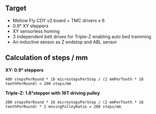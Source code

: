 ## Target
- Mellow Fly CDY v2 board + TMC drivers x 6
- 0.9° XY steppers
- XY sensorless homing
- 3 independent belt drives for Triple-Z enabling auto bed tramming
- An inductive sensor as Z endstop and ABL sensor


## Calculation of steps / mm


**XY: 0.9° steppers**

`400 stepsPerRound * 16 microstepsPerStep / (2 mmPerTooth * 16 teethPerRound) = 200 steps/mm`



**Triple-Z: 1.8°stepper with 16T driving pulley**

`200 stepsPerRound * 16 microstepsPerStep / (2 mmPerTooth * 16 teethPerRound) * 2 movingPulleyRatio = 200 steps/mm`
